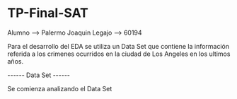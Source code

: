 # TP-Final-SAT
Alumno --> Palermo Joaquin
Legajo --> 60194

Para el desarrollo del EDA se utiliza un Data Set que contiene la información referida a los crimenes ocurridos en la ciudad de Los Angeles en los ultimos años.

------ Data Set ------

Se comienza analizando el Data Set 
